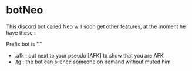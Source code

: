 # botNeo
This discord bot called Neo will soon get other features, at the moment he have these :

Prefix bot is "."

 - .afk : put next to your pseudo [AFK] to show that you are AFK
 - .tg <mention> : the bot can silence someone on demand without muted him
